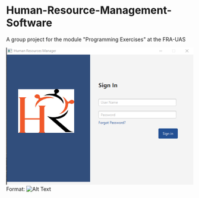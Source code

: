 # Human-Resource-Management-Software
A group project for the module "Programming Exercises" at the FRA-UAS


![Sign In Window](https://github.com/senthusiva/Human-Resource-Management-Software/blob/master/img/s1.png)
Format: ![Alt Text](url)
